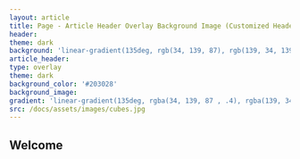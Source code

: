 ```yaml
---
layout: article
title: Page - Article Header Overlay Background Image (Customized Header Background)
header:
theme: dark
background: 'linear-gradient(135deg, rgb(34, 139, 87), rgb(139, 34, 139))'
article_header:
type: overlay
theme: dark
background_color: '#203028'
background_image:
gradient: 'linear-gradient(135deg, rgba(34, 139, 87 , .4), rgba(139, 34, 139, .4))'
src: /docs/assets/images/cubes.jpg
---
```


## Welcome